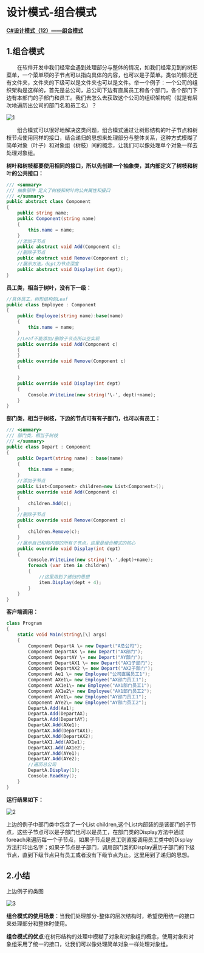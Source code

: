 # 设计模式-组合模式

**[C#设计模式（12）——组合模式](https://www.cnblogs.com/wyy1234/p/10029450.html)**

## 1.组合模式

　　在软件开发中我们经常会遇到处理部分与整体的情况，如我们经常见到的树形菜单，一个菜单项的子节点可以指向具体的内容，也可以是子菜单。类似的情况还有文件夹，文件夹的下级可以是文件夹也可以是文件。举一个例子：一个公司的组织架构是这样的，首先是总公司，总公司下边有直属员工和各个部门，各个部门下边有本部门的子部门和员工。我们去怎么去获取这个公司的组织架构呢（就是有层次地遍历出公司的部门名和员工名）？

![1](https://img2018.cnblogs.com/blog/1007918/201811/1007918-20181127214225122-2010856704.png)

　　组合模式可以很好地解决这类问题，组合模式通过让树形结构的叶子节点和树枝节点使用同样的接口，结合递归的思想来处理部分与整体关系，这种方式模糊了简单对象（叶子）和对象组（树枝）间的概念，让我们可以像处理单个对象一样去处理对象组。

**树叶和树枝都要使用相同的接口，所以先创建一个抽象类，其内部定义了树枝和树叶的公共接口：**

```c#
/// <summary>
/// 抽象部件 定义了树枝和树叶的公共属性和接口
/// </summary>
public abstract class Component
{
    public string name;
    public Component(string name)
    {
        this.name = name;
    }
    //添加子节点
    public abstract void Add(Component c);
    //删除子节点
    public abstract void Remove(Component c);
    //展示方法，dept为节点深度
    public abstract void Display(int dept);
}
```

**员工类，相当于树叶，没有下一级：**

```c#
//具体员工，树形结构的Leaf
public class Employee : Component
{
    public Employee(string name):base(name)
    {
        this.name = name;
    }
    //Leaf不能添加/删除子节点所以空实现
    public override void Add(Component c)
    {
    }
    public override void Remove(Component c)
    {

    }
    public override void Display(int dept)
    {
        Console.WriteLine(new string('\-', dept)+name);
    }
}
```

**部门类，相当于树枝，下边的节点可有有子部门，也可以有员工：**

```c#
/// <summary>
/// 部门类，相当于树枝
/// </summary>
public class Depart : Component
{
    public Depart(string name) : base(name)
    {
        this.name = name;
    }
    //添加子节点
    public List<Component> children=new List<Component>();
    public override void Add(Component c)
    {
        children.Add(c);
    }
    //删除子节点
    public override void Remove(Component c)
    {
        children.Remove(c);
    }
    //展示自己和和内部的所有子节点，这里是组合模式的核心
    public override void Display(int dept)
    {
        Console.WriteLine(new string('\-',dept)+name);
        foreach (var item in children)
        {
            //这里用到了递归的思想
            item.Display(dept + 4);
        }
    }
}
```

**客户端调用：**

```c#
class Program
{
    static void Main(string\[\] args)
    {
        Component DepartA \= new Depart("A总公司");
        Component DepartAX \= new Depart("AX部门");
        Component DepartAY \= new Depart("AY部门");
        Component DepartAX1 \= new Depart("AX1子部门");
        Component DepartAX2 \= new Depart("AX2子部门");
        Component Ae1 \= new Employee("公司直属员工1");
        Component AXe1\= new Employee("AX部门员工1");
        Component AX1e1\= new Employee("AX1部门员工1");
        Component AX1e2\= new Employee("AX1部门员工2");
        Component AYe1\= new Employee("AY部门员工1");
        Component AYe2\= new Employee("AY部门员工2");
        DepartA.Add(Ae1);
        DepartA.Add(DepartAX);
        DepartA.Add(DepartAY);
        DepartAX.Add(AXe1);
        DepartAX.Add(DepartAX1);
        DepartAX.Add(DepartAX2);
        DepartAX1.Add(AX1e1);
        DepartAX1.Add(AX1e2);
        DepartAY.Add(AYe1);
        DepartAY.Add(AYe2);
        //遍历总公司
        DepartA.Display(1);
        Console.ReadKey();
    }
}
```

**运行结果如下：**

![2](https://img2018.cnblogs.com/blog/1007918/201811/1007918-20181127215032305-1474798652.png)

上边的例子中部门类中包含了一个List children,这个List内部装的是该部门的子节点，这些子节点可以是子部门也可以是员工，在部门类的Display方法中通过foreach来遍历每一个子节点，如果子节点是员工则直接调用员工类中的Display方法打印出名字；如果子节点是子部门，调用部门类的Display遍历子部门的下级节点，直到下级节点只有员工或者没有下级节点为止。这里用到了递归的思想。

## 2.小结

上边例子的类图

![3](https://img2018.cnblogs.com/blog/1007918/201811/1007918-20181127221013716-1906990760.png)

**组合模式的使用场景**：当我们处理部分-整体的层次结构时，希望使用统一的接口来处理部分和整体时使用。

**组合模式的优点**:在树形结构的处理中模糊了对象和对象组的概念，使用对象和对象组采用了统一的接口，让我们可以像处理简单对象一样处理对象组。
